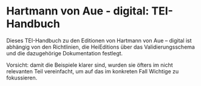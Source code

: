 # Hartmann von Aue - digital: TEI-Handbuch

Dieses TEI-Handbuch zu den Editionen von Hartmann von Aue – digital ist abhängig von den <ulink url="https://heieditions.github.io/guidelines/toc.html">Richtlinien</ulink>, die HeiEditions über das Validierungsschema und die dazugehörige Dokumentation festlegt.

Vorsicht: damit die Beispiele klarer sind, wurden sie öfters im nicht relevanten Teil vereinfacht, um auf das im konkreten Fall Wichtige zu fokussieren.


